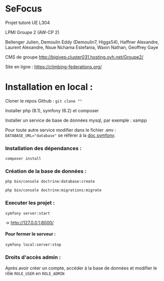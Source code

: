 # SeFocus

Projet tutoré UE L304

LPMI Groupe 2 (AW-CP 2)

Bellenger Julien, Demoulin Eddy (Demoulin7, Higgs54), Haffner Alexandre, Laurent Alexandre, Nsue Nchama Estefania, Waxin Nathan, Geoffrey Gaye

CMS de groupe http://bjgivep.cluster031.hosting.ovh.net/Groupe2/

Site en ligne : https://climbing-federations.org/ 

# Installation en local : 

Cloner le repos Github : ``` git clone "" ```

Installer php (8.1), symfony (6.2) et composer

Installer un service de base de données mysql, par exemple : xampp

Pour toute autre service modifier dans le fichier .env : ``` DATABASE_URL="database" ``` se référer à la [doc symfony](https://symfony.com/doc/current/doctrine.html).


### Installation des dépendances : 

```
composer install
```

### Création de la base de données : 

```
php bin/console doctrine:database:create 

php bin/console doctrine:migrations:migrate 
```

### Executer les projet : 

```
symfony server:start
```

-> http://127.0.0.1:8000/ 

#### Pour fermer le serveur :

```
symfony local:server:stop
```

### Droits d'accès admin :

Après avoir créer un compte, accéder à la base de données et modifier le rôle ``` ROLE_USER ``` en ``` ROLE_ADMIN ```

